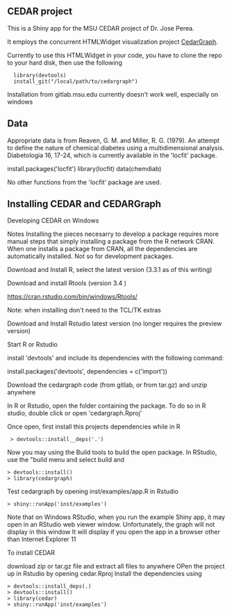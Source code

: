 CEDAR project
------

This is a  Shiny app for the MSU CEDAR project of Dr. Jose Perea. 

It employs the concurrent HTMLWidget visualization project [CedarGraph](https://gitlab.msu.edu/billspat/cedargraph).  

Currently to use this HTMLWidget in your code, you have to clone the repo to your hard disk, then use the following

      library(devtools)
      install_git("/local/path/to/cedargraph")
      
Installation from gitlab.msu.edu currently doesn't work well, especially on windows

Data
----

Appropriate data is from Reaven, G. M. and Miller, R. G. (1979). An attempt to define the nature of chemical diabetes using a multidimensional analysis. Diabetologia 16, 17-24, which is currently available in the 'locfit' package.  

   install.packages('locfit')
   library(locfit)
   data(chemdiab)

No other functions from the 'locfit' package are used.


Installing CEDAR and CEDARGraph
---

Developing CEDAR on Windows

Notes
Installing the pieces necesarry to develop a package requires more manual steps that simply installing a package from the 
R network CRAN.   When one installs a package from CRAN, all the dependencies are automatically installed. 
Not so for development packages.   


Download and Install R, select the latest version (3.3.1 as of this writing)

Download and install Rtools (version 3.4 )

https://cran.rstudio.com/bin/windows/Rtools/

Note: when installing don't need to the TCL/TK extras

Download and Install Rstudio latest version (no longer requires the preview version)

Start R or Rstudio

install 'devtools'  and include its dependencies with the following command:

install.packages('devtools', dependencies = c('import'))
 
Download the cedargraph code (from gitlab, or from tar.gz) and unzip anywhere

In R or Rstudio, open the folder containing the package.  To do so in R studio, double click or open 
'cedargraph.Rproj'

Once open, first install this projects dependencies while in R

     > devtools::install__deps('.')

Now you may using the Build tools to build the open package.  In RStudio, use the "build menu and select build and 


    > devtools::install()
    > library(cedargraph)

Test cedargraph by opening inst/examples/app.R in Rstudio

    > shiny::runApp('inst/examples')

Note that on Windows RStudio, when you run the example Shiny app, it may open
in an RStudio web viewer window.  Unfortunately, the graph will not display in this window
It will display if you open the app in a browser other than Internet Explorer 11

To install CEDAR

download zip or tar.gz file and extract all files to anywhere
OPen the project up in Rstudio by opening cedar.Rproj
Install the dependencies using 

    > devtools::install_deps(.)
    > devtools::install()
    > library(cedar)
    > shiny::runApp('inst/examples') 



